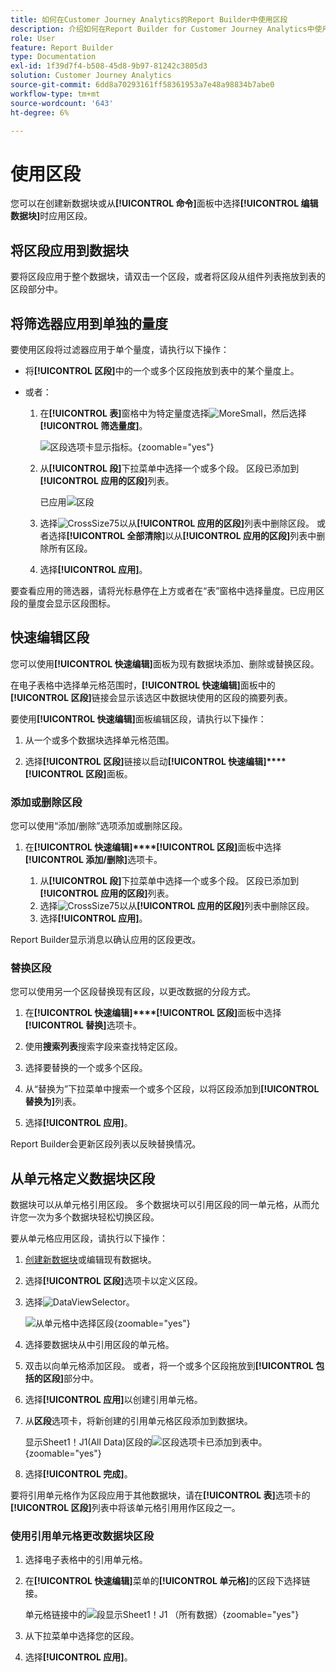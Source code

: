 ```yaml
---
title: 如何在Customer Journey Analytics的Report Builder中使用区段
description: 介绍如何在Report Builder for Customer Journey Analytics中使用区段
role: User
feature: Report Builder
type: Documentation
exl-id: 1f39d7f4-b508-45d8-9b97-81242c3805d3
solution: Customer Journey Analytics
source-git-commit: 6dd8a70293161ff58361953a7e48a98834b7abe0
workflow-type: tm+mt
source-wordcount: '643'
ht-degree: 6%

---
```


# 使用区段

您可以在创建新数据块或从&#x200B;**[!UICONTROL 命令]**&#x200B;面板中选择&#x200B;**[!UICONTROL 编辑数据块]**&#x200B;时应用区段。

## 将区段应用到数据块

要将区段应用于整个数据块，请双击一个区段，或者将区段从组件列表拖放到表的区段部分中。

## 将筛选器应用到单独的量度

要使用区段将过滤器应用于单个量度，请执行以下操作：

* 将&#x200B;**[!UICONTROL 区段]**&#x200B;中的一个或多个区段拖放到表中的某个量度上。

* 或者：

   1. 在&#x200B;**[!UICONTROL 表]**&#x200B;窗格中为特定量度选择![MoreSmall](/help/assets/icons/MoreSmall.svg)，然后选择&#x200B;**[!UICONTROL 筛选量度]**。

      ![区段选项卡显示指标。](./assets/filter-metric.png){zoomable="yes"}

   1. 从&#x200B;**[!UICONTROL 段]**&#x200B;下拉菜单中选择一个或多个段。 区段已添加到&#x200B;**[!UICONTROL 应用的区段]**&#x200B;列表。

      已应用![区段](assets/segments-applied.png)
   1. 选择![CrossSize75](/help/assets/icons/CrossSize75.svg)以从&#x200B;**[!UICONTROL 应用的区段]**&#x200B;列表中删除区段。 或者选择&#x200B;**[!UICONTROL 全部清除]**&#x200B;以从&#x200B;**[!UICONTROL 应用的区段]**&#x200B;列表中删除所有区段。
   1. 选择&#x200B;**[!UICONTROL 应用]**。

要查看应用的筛选器，请将光标悬停在上方或者在“表”窗格中选择量度。已应用区段的量度会显示区段图标。


## 快速编辑区段

您可以使用&#x200B;**[!UICONTROL 快速编辑]**&#x200B;面板为现有数据块添加、删除或替换区段。

在电子表格中选择单元格范围时，**[!UICONTROL 快速编辑]**&#x200B;面板中的&#x200B;**[!UICONTROL 区段]**&#x200B;链接会显示该选区中数据块使用的区段的摘要列表。

要使用&#x200B;**[!UICONTROL 快速编辑]**&#x200B;面板编辑区段，请执行以下操作：

1. 从一个或多个数据块选择单元格范围。

1. 选择&#x200B;**[!UICONTROL 区段]**&#x200B;链接以启动&#x200B;**[!UICONTROL 快速编辑]****[!UICONTROL 区段]**&#x200B;面板。


### 添加或删除区段

您可以使用“添加/删除”选项添加或删除区段。

1. 在&#x200B;**[!UICONTROL 快速编辑]****[!UICONTROL 区段]**&#x200B;面板中选择&#x200B;**[!UICONTROL 添加/删除]**&#x200B;选项卡。


   1. 从&#x200B;**[!UICONTROL 段]**&#x200B;下拉菜单中选择一个或多个段。 区段已添加到&#x200B;**[!UICONTROL 应用的区段]**&#x200B;列表。
   1. 选择![CrossSize75](/help/assets/icons/CrossSize75.svg)以从&#x200B;**[!UICONTROL 应用的区段]**&#x200B;列表中删除区段。
   1. 选择&#x200B;**[!UICONTROL 应用]**。

Report Builder显示消息以确认应用的区段更改。

### 替换区段

您可以使用另一个区段替换现有区段，以更改数据的分段方式。

1. 在&#x200B;**[!UICONTROL 快速编辑]****[!UICONTROL 区段]**&#x200B;面板中选择&#x200B;**[!UICONTROL 替换]**&#x200B;选项卡。

1. 使用&#x200B;**搜索列表**&#x200B;搜索字段来查找特定区段。

1. 选择要替换的一个或多个区段。

1. 从“替换为”下拉菜单中搜索一个或多个区段，以将区段添加到&#x200B;**[!UICONTROL 替换为]**&#x200B;列表。

1. 选择&#x200B;**[!UICONTROL 应用]**。

Report Builder会更新区段列表以反映替换情况。

## 从单元格定义数据块区段

数据块可以从单元格引用区段。 多个数据块可以引用区段的同一单元格，从而允许您一次为多个数据块轻松切换区段。

要从单元格应用区段，请执行以下操作：

1. [创建新数据块](create-a-data-block.md#create-a-data-block)或编辑现有数据块。
1. 选择&#x200B;**[!UICONTROL 区段]**&#x200B;选项卡以定义区段。
1. 选择![DataViewSelector](/help/assets/icons/DataViewSelector.svg)。

   ![从单元格中选择区段](assets/select-segment-from-cell.png){zoomable="yes"}

1. 选择要数据块从中引用区段的单元格。

1. 双击以向单元格添加区段。 或者，将一个或多个区段拖放到&#x200B;**[!UICONTROL 包括的区段]**&#x200B;部分中。

1. 选择&#x200B;**[!UICONTROL 应用]**&#x200B;以创建引用单元格。

1. 从&#x200B;**区段**&#x200B;选项卡，将新创建的引用单元格区段添加到数据块。

   显示Sheet1！J1(All Data)区段的![区段选项卡已添加到表中。](assets/segment-from-cell-applied.png){zoomable="yes"}

1. 选择&#x200B;**[!UICONTROL 完成]**。

要将引用单元格作为区段应用于其他数据块，请在&#x200B;**[!UICONTROL 表]**&#x200B;选项卡的&#x200B;**[!UICONTROL 区段]**&#x200B;列表中将该单元格引用用作区段之一。

### 使用引用单元格更改数据块区段

1. 选择电子表格中的引用单元格。

1. 在&#x200B;**[!UICONTROL 快速编辑]**&#x200B;菜单的&#x200B;**[!UICONTROL 单元格]**&#x200B;的区段下选择链接。

   单元格链接中的![段显示Sheet1！J1 （所有数据）](assets/select-segment-from-cell-in-sheet.png){zoomable="yes"}

1. 从下拉菜单中选择您的区段。

1. 选择&#x200B;**[!UICONTROL 应用]**。
